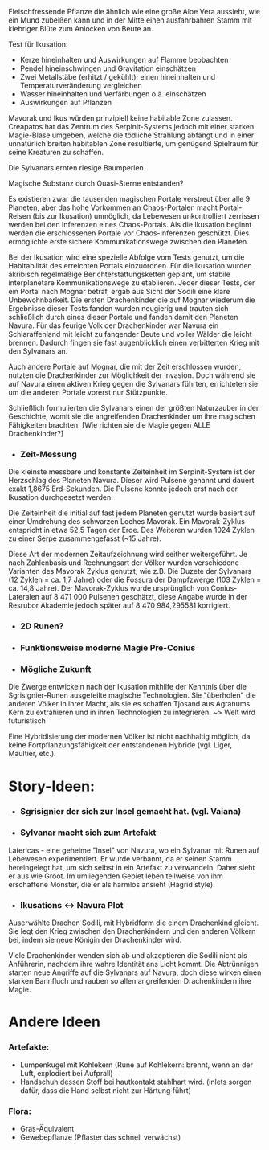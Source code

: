 Fleischfressende Pflanze die ähnlich wie eine große Aloe Vera aussieht, wie ein Mund zubeißen kann und in der Mitte einen ausfahrbahren Stamm mit klebriger Blüte zum Anlocken von Beute an.




Test für Ikusation:

- Kerze hineinhalten und Auswirkungen auf Flamme beobachten
- Pendel hineinschwingen und Gravitation einschätzen
- Zwei Metallstäbe (erhitzt / gekühlt); einen hineinhalten und Temperaturveränderung vergleichen
- Wasser hineinhalten und Verfärbungen o.ä. einschätzen
- Auswirkungen auf Pflanzen

Mavorak und Ikus würden prinzipiell keine habitable Zone zulassen. Creapatos hat das Zentrum des Serpinit-Systems jedoch
mit einer starken Magie-Blase umgeben, welche die tödliche Strahlung abfängt und in einer unnatürlich breiten habitablen
Zone resultierte, um genügend Spielraum für seine Kreaturen zu schaffen.

Die Sylvanars ernten riesige Baumperlen.

Magische Substanz durch Quasi-Sterne entstanden?

Es existieren zwar die tausenden magischen Portale verstreut über alle 9 Planeten, aber das hohe Vorkommen an
Chaos-Portalen macht Portal-Reisen (bis zur Ikusation) unmöglich, da Lebewesen unkontrolliert zerrissen werden bei den
Inferenzen eines Chaos-Portals. Als die Ikusation beginnt werden die erschlossenen Portale vor Chaos-Inferenzen
geschützt. Dies ermöglichte erste sichere Kommunikationswege zwischen den Planeten.

Bei der Ikusation wird eine spezielle Abfolge vom Tests genutzt, um die Habitabilität des erreichten Portals
einzuordnen.
Für die Ikusation wurden akribisch regelmäßige Berichterstattungsketten geplant, um stabile interplanetare
Kommunikationswege zu
etablieren. Jeder dieser Tests, der ein Portal nach Mognar betraf, ergab aus Sicht der Sodili eine klare
Unbewohnbarkeit. Die
ersten Drachenkinder die auf Mognar wiederum die Ergebnisse dieser Tests fanden wurden neugierig und trauten sich
schließlich durch eines dieser Portale und fanden damit den Planeten Navura. Für das feurige Volk der Drachenkinder war
Navura ein Schlaraffenland mit leicht zu fangender Beute und voller Wälder die leicht brennen. Dadurch fingen sie fast
augenblicklich einen verbitterten Krieg mit den Sylvanars an.

Auch andere Portale auf Mognar, die mit der Zeit erschlossen wurden, nutzten die Drachenkinder zur Möglichkeit der
Invasion. Doch während sie auf Navura einen aktiven Krieg gegen die Sylvanars führten, errichteten sie um die anderen Portale
vorerst nur Stützpunkte.

Schließlich formulierten die Sylvanars einen der größten Naturzauber in der Geschichte, womit sie die angreifenden
Drachenkinder um ihre magischen Fähigkeiten brachten. [Wie richten sie die Magie gegen ALLE Drachenkinder?]

- ### Zeit-Messung

Die kleinste messbare und konstante Zeiteinheit im Serpinit-System ist der Herzschlag des Planeten Navura. Dieser wird
Pulsene genannt und dauert exakt 1,8675 Erd-Sekunden. Die Pulsene konnte jedoch erst nach der Ikusation durchgesetzt
werden.

Die Zeiteinheit die initial auf fast jedem Planeten genutzt wurde basiert auf einer Umdrehung des schwarzen Loches
Mavorak. Ein Mavorak-Zyklus entspricht in etwa 52,5 Tagen der Erde. Des Weiteren wurden 1024 Zyklen zu einer Serpe
zusammengefasst (~15 Jahre).

Diese Art der modernen Zeitaufzeichnung wird seither weitergeführt.
Je nach Zahlenbasis und Rechnungsart der Völker wurden verschiedene Varianten des Mavorak Zyklus genutzt, wie z.B. Die
Duzete der Sylvanars (12 Zyklen = ca. 1,7 Jahre) oder die Fossura der Dampfzwerge (103 Zyklen = ca. 14,8 Jahre).
Der Mavorak-Zyklus wurde ursprünglich von Conius-Lateralen auf 8 471 000 Pulsenen geschätzt, diese Angabe wurde in der
Resrubor Akademie jedoch später auf 8 470 984,295581 korrigiert.

- ### 2D Runen?


- ### Funktionsweise moderne Magie Pre-Conius


- ### Mögliche Zukunft

Die Zwerge entwickeln nach der Ikusation mithilfe der Kenntnis über die Sgrisignier-Runen ausgefeilte magische
Technologien. Sie "überholen" die anderen Völker in ihrer Macht, als sie es schaffen Tjosand aus Agranums Kern zu
extrahieren und in ihren Technologien zu integrieren.
~> Welt wird futuristisch

Eine Hybridisierung der modernen Völker ist nicht nachhaltig möglich, da keine Fortpflanzungsfähigkeit der entstandenen
Hybride (vgl. Liger, Maultier, etc.).

# Story-Ideen:

- ### Sgrisignier der sich zur Insel gemacht hat. (vgl. Vaiana)

- ### Sylvanar macht sich zum Artefakt

Latericas - eine geheime "Insel" von Navura, wo ein Sylvanar mit Runen auf Lebewesen experimentiert. Er wurde verbannt, da er
seinen Stamm hereingelegt hat, um sich selbst in ein Artefakt zu verwandeln. Daher sieht er aus wie Groot. Im umliegenden
Gebiet leben teilweise von ihm erschaffene Monster, die er als harmlos ansieht (Hagrid style).

- ### Ikusations <-> Navura Plot

Auserwählte Drachen Sodili, mit Hybridform die einem Drachenkind gleicht. Sie legt den Krieg zwischen den Drachenkindern
und den anderen Völkern bei, indem sie neue Königin der Drachenkinder wird.

Viele Drachenkinder wenden sich ab und akzeptieren die Sodili nicht als Anführerin, nachdem ihre wahre Identität ans
Licht kommt. Die Abtrünnigen starten neue Angriffe auf die Sylvanars auf Navura, doch diese wirken einen starken Bannfluch
und rauben so allen angreifenden Drachenkindern ihre Magie.

# Andere Ideen

### Artefakte:

- Lumpenkugel mit Kohlekern (Rune auf Kohlekern: brennt, wenn an der Luft, explodiert bei Aufprall)
- Handschuh dessen Stoff bei hautkontakt stahlhart wird. (inlets sorgen dafür, dass die Hand selbst nicht zur Härtung
  führt)

### Flora:

- Gras-Äquivalent
- Gewebepflanze (Pflaster das schnell verwächst)

 

 

 

 
